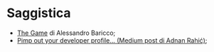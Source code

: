 # Saggistica

- [The Game](TheGameDiBaricco/README.md) di Alessandro Baricco;
- [Pimp out your developer profile... (Medium post di Adnan Rahić)](pimp_out_our_developer_profile.md);
